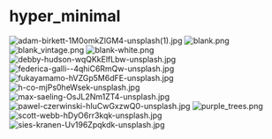 # hyper_minimal
<img src="adam-birkett-1M0omkZlGM4-unsplash(1).jpg" alt="adam-birkett-1M0omkZlGM4-unsplash(1).jpg">

<img src="blank.png" alt="blank.png">

<img src="blank_vintage.png" alt="blank_vintage.png">

<img src="blank-white.png" alt="blank-white.png">

<img src="debby-hudson-wqQKkElfLbw-unsplash.jpg" alt="debby-hudson-wqQKkElfLbw-unsplash.jpg">

<img src="federica-galli--4qhiC6RmQw-unsplash.jpg" alt="federica-galli--4qhiC6RmQw-unsplash.jpg">

<img src="fukayamamo-hVZGp5M6dFE-unsplash.jpg" alt="fukayamamo-hVZGp5M6dFE-unsplash.jpg">

<img src="h-co-mjPs0heWsek-unsplash.jpg" alt="h-co-mjPs0heWsek-unsplash.jpg">

<img src="max-saeling-OsJL2Nm1ZT4-unsplash.jpg" alt="max-saeling-OsJL2Nm1ZT4-unsplash.jpg">

<img src="pawel-czerwinski-hIuCwGxzwQ0-unsplash.jpg" alt="pawel-czerwinski-hIuCwGxzwQ0-unsplash.jpg">

<img src="purple_trees.png" alt="purple_trees.png">

<img src="scott-webb-hDyO6rr3kqk-unsplash.jpg" alt="scott-webb-hDyO6rr3kqk-unsplash.jpg">

<img src="sies-kranen-Uv196Zpqkdk-unsplash.jpg" alt="sies-kranen-Uv196Zpqkdk-unsplash.jpg">
